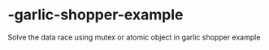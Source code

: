 # -garlic-shopper-example
Solve the data race using mutex or atomic object in garlic shopper example
